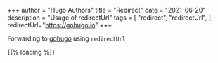 


+++
author = "Hugo Authors"
title = "Redirect"
date = "2021-06-20"
description = "Usage of redirectUrl"
tags = [
    "redirect", "redirectUrl",
]
redirectUrl="https://gohugo.io"
+++

Forwarding to [gohugo](https://gohugo.io) using `redirectUrl`

{{% loading %}}
